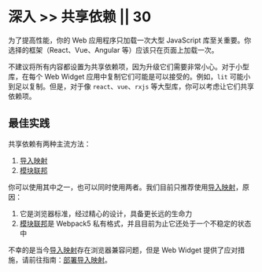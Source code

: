 # 深入 >> 共享依赖 || 30

为了提高性能，你的 Web 应用程序只加载一次大型 JavaScript 库至关重要。你选择的框架（React、Vue、Angular 等）应该只在页面上加载一次。

不建议将所有内容都设置为共享依赖项，因为升级它们需要非常小心。对于小型库，在每个 Web Widget 应用中复制它们可能是可以接受的。例如，`lit` 可能小到足以复制。但是，对于像 `react`、`vue`、`rxjs` 等大型库，你可以考虑让它们共享依赖项。

## 最佳实践

共享依赖有两种主流方法：

1. [导入映射](https://github.com/WICG/import-maps)
2. [模块联邦](https://webpack.js.org/concepts/module-federation/)

你可以使用其中之一，也可以同时使用两者。我们目前只推荐使用[导入映射](https://github.com/WICG/import-maps)，原因：

1. 它是浏览器标准，经过精心的设计，具备更长远的生命力
2. [模块联邦](https://webpack.js.org/concepts/module-federation/)是 Webpack5 私有格式，并且目前为止它还处于一个不稳定的状态中

不幸的是当今[导入映射](https://github.com/WICG/import-maps)存在浏览器兼容问题，但是 Web Widget 提供了应对措施，请前往指南：[部署导入映射](import-maps.md)。